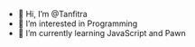 - 👋 Hi, I’m @Tanfitra
- 👀 I’m interested in Programming
- 🌱 I’m currently learning JavaScript and Pawn


<!---
Tanfitra/Tanfitra is a ✨ special ✨ repository because its `README.md` (this file) appears on your GitHub profile.
You can click the Preview link to take a look at your changes.
--->
